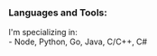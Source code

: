### Languages and Tools: 
<p>
 I'm specializing in: <br/>
- Node, Python, Go, Java, C/C++, C# <br/>
<br/>
<br>


